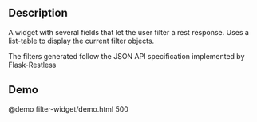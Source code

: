 <!--

@module {can.Component} filter-widget <filter-widget />
@parent crud.components
@group filter-widget.props Properties
@link http://jsonapi.org/format/#fetching-filtering JSON-API

-->

## Description

A widget with several fields that let the user filter a rest response. Uses a list-table to display the current filter objects.

The filters generated follow the JSON API specification implemented by Flask-Restless

## Demo

@demo filter-widget/demo.html 500
